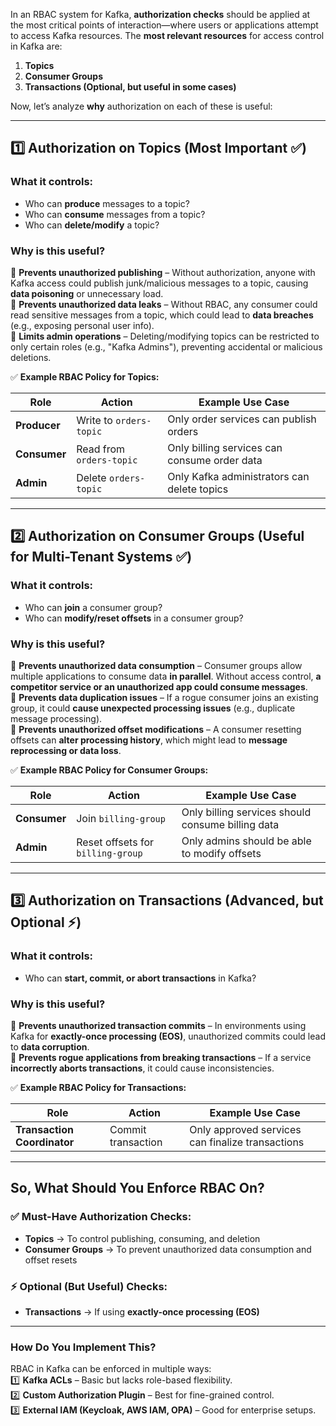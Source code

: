 
In an RBAC system for Kafka, **authorization checks** should be applied at the most critical points of interaction—where users or applications attempt to access Kafka resources. The **most relevant resources** for access control in Kafka are:

1. **Topics**
2. **Consumer Groups**
3. **Transactions (Optional, but useful in some cases)**

Now, let’s analyze **why** authorization on each of these is useful:

---

## **1️⃣ Authorization on Topics** (Most Important ✅)

### **What it controls:**

- Who can **produce** messages to a topic?
- Who can **consume** messages from a topic?
- Who can **delete/modify** a topic?
### **Why is this useful?**

🔹 **Prevents unauthorized publishing** – Without authorization, anyone with Kafka access could publish junk/malicious messages to a topic, causing **data poisoning** or unnecessary load.  
🔹 **Prevents unauthorized data leaks** – Without RBAC, any consumer could read sensitive messages from a topic, which could lead to **data breaches** (e.g., exposing personal user info).  
🔹 **Limits admin operations** – Deleting/modifying topics can be restricted to only certain roles (e.g., "Kafka Admins"), preventing accidental or malicious deletions.

✅ **Example RBAC Policy for Topics:**

|Role|Action|Example Use Case|
|---|---|---|
|**Producer**|Write to `orders-topic`|Only order services can publish orders|
|**Consumer**|Read from `orders-topic`|Only billing services can consume order data|
|**Admin**|Delete `orders-topic`|Only Kafka administrators can delete topics|

---

## **2️⃣ Authorization on Consumer Groups** (Useful for Multi-Tenant Systems ✅)

### **What it controls:**

- Who can **join** a consumer group?
- Who can **modify/reset offsets** in a consumer group?
### **Why is this useful?**

🔹 **Prevents unauthorized data consumption** – Consumer groups allow multiple applications to consume data **in parallel**. Without access control, **a competitor service or an unauthorized app could consume messages**.  
🔹 **Prevents data duplication issues** – If a rogue consumer joins an existing group, it could **cause unexpected processing issues** (e.g., duplicate message processing).  
🔹 **Prevents unauthorized offset modifications** – A consumer resetting offsets can **alter processing history**, which might lead to **message reprocessing or data loss**.

✅ **Example RBAC Policy for Consumer Groups:**

|Role|Action|Example Use Case|
|---|---|---|
|**Consumer**|Join `billing-group`|Only billing services should consume billing data|
|**Admin**|Reset offsets for `billing-group`|Only admins should be able to modify offsets|

---

## **3️⃣ Authorization on Transactions** (Advanced, but Optional ⚡)

### **What it controls:**

- Who can **start, commit, or abort transactions** in Kafka?
### **Why is this useful?**

🔹 **Prevents unauthorized transaction commits** – In environments using Kafka for **exactly-once processing (EOS)**, unauthorized commits could lead to **data corruption**.  
🔹 **Prevents rogue applications from breaking transactions** – If a service **incorrectly aborts transactions**, it could cause inconsistencies.

✅ **Example RBAC Policy for Transactions:**

| Role                        | Action             | Example Use Case                                 |
| --------------------------- | ------------------ | ------------------------------------------------ |
| **Transaction Coordinator** | Commit transaction | Only approved services can finalize transactions |

---

## **So, What Should You Enforce RBAC On?**

### **✅ Must-Have Authorization Checks:**

- **Topics** → To control publishing, consuming, and deletion
- **Consumer Groups** → To prevent unauthorized data consumption and offset resets

### **⚡ Optional (But Useful) Checks:**

- **Transactions** → If using **exactly-once processing (EOS)**

---
### **How Do You Implement This?**

RBAC in Kafka can be enforced in multiple ways:  
1️⃣ **Kafka ACLs** – Basic but lacks role-based flexibility.  
2️⃣ **Custom Authorization Plugin** – Best for fine-grained control.  
3️⃣ **External IAM (Keycloak, AWS IAM, OPA)** – Good for enterprise setups.
